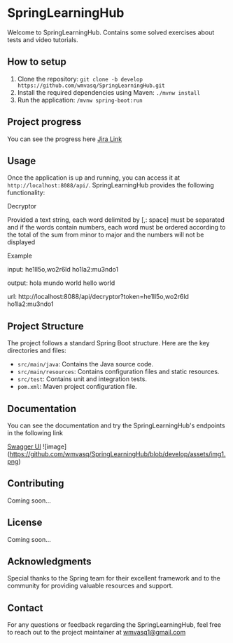 # SpringLearningHub
Welcome to SpringLearningHub. Contains some solved exercises about tests and video tutorials.
## How to setup
1. Clone the repository: `git clone -b develop https://github.com/wmvasq/SpringLearningHub.git`
2. Install the required dependencies using Maven: `./mvnw install`
3. Run the application: `/mvnw spring-boot:run`

## Project progress
You can see the progress here [Jira Link](https://wmvasq1.atlassian.net/jira/software/projects/SPRIN/boards/2/roadmap?shared=&atlOrigin=eyJpIjoiMWI3N2IyZGE2NTUxNDY1N2IwZTViOWRjYWE1NjU0NTgiLCJwIjoiaiJ9)

## Usage

Once the application is up and running, you can access it at `http://localhost:8088/api/`. SpringLearningHub provides the following functionality:

Decryptor

Provided a text string, each word delimited by [,: space] must be separated and if the words contain numbers, each word must be ordered according to the total of the sum from minor to major and the numbers will not be displayed

Example

input: he1ll5o,wo2r6ld ho1la2:mu3ndo1

output:
hola mundo world hello world

url:
http://localhost:8088/api/decryptor?token=he1ll5o,wo2r6ld ho1la2:mu3ndo1

## Project Structure

The project follows a standard Spring Boot structure. Here are the key directories and files:

- `src/main/java`: Contains the Java source code.
- `src/main/resources`: Contains configuration files and static resources.
- `src/test`: Contains unit and integration tests.
- `pom.xml`: Maven project configuration file.

## Documentation

You can see  the documentation and try the SpringLearningHub's endpoints in the following link

[Swagger UI](http://localhost:8088/swagger-ui/index.html)
![image]
(https://github.com/wmvasq/SpringLearningHub/blob/develop/assets/img1.png)

## Contributing

Coming soon...

## License

Coming soon...

## Acknowledgments

Special thanks to the Spring team for their excellent framework and to the community for providing valuable resources and support.

## Contact

For any questions or feedback regarding the SpringLearningHub, feel free to reach out to the project maintainer at wmvasq1@gmail.com
